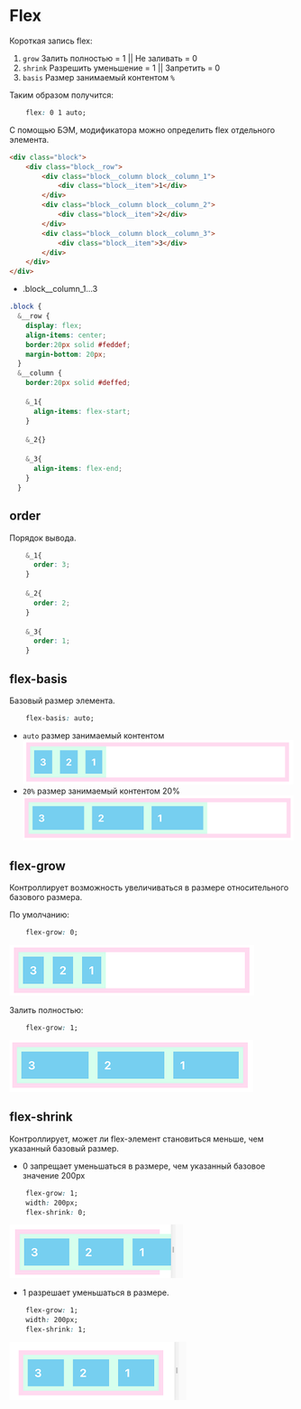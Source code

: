 # Flex 

Короткая запись flex:

1. ```grow```   Залить полностью = 1     ||     Не заливать = 0
2. ```shrink``` Разрешить уменьшение = 1 ||     Запретить = 0
3. ```basis```  Размер занимаемый контентом ```%```

Таким образом получится:
```css 
    flex: 0 1 auto;
```



С помощью БЭМ, модификатора можно определить flex отдельного элемента.

```html
<div class="block">
    <div class="block__row">
        <div class="block__column block__column_1">
            <div class="block__item">1</div>
        </div>
        <div class="block__column block__column_2">
            <div class="block__item">2</div>
        </div>
        <div class="block__column block__column_3">
            <div class="block__item">3</div>
        </div>
    </div>
</div>
```
- .block__column_1...3

```scss
.block {
  &__row {
    display: flex;
    align-items: center;
    border:20px solid #feddef;
    margin-bottom: 20px;
  }
  &__column {
    border:20px solid #deffed;
    
    &_1{
      align-items: flex-start;
    }
    
    &_2{}
  
    &_3{
      align-items: flex-end;
    }
  }
```

## order

Порядок вывода.

```scss
    &_1{
      order: 3;
    }
    
    &_2{
      order: 2;
    }
  
    &_3{
      order: 1;
    }
```

## flex-basis
Базовый размер элемента.

```css
    flex-basis: auto;
```

- ```auto``` размер занимаемый контентом  
![](https://github.com/dedmosay/CSS-blog/blob/master/1.path/16.FLEXBOX/image/flex-basisauto.jpg)
- ```20%```  размер занимаемый контентом 20% 
![](https://github.com/dedmosay/CSS-blog/blob/master/1.path/16.FLEXBOX/image/flex-basis20.jpg)
## flex-grow

Контроллирует возможность увеличиваться в размере относительного базового размера.

По умолчанию:

```css
    flex-grow: 0;
```

 
![](https://github.com/dedmosay/CSS-blog/blob/master/1.path/16.FLEXBOX/image/flex-grow0.jpg)

Залить полностью:

```css
    flex-grow: 1;
```

![](https://github.com/dedmosay/CSS-blog/blob/master/1.path/16.FLEXBOX/image/flex-grow1.jpg)

## flex-shrink

Контроллирует, может ли flex-элемент становиться меньше, чем указанный базовый размер.

- 0 запрещает уменьшаться в размере, чем указанный базовое значение 200px
```css
    flex-grow: 1;
    width: 200px;
    flex-shrink: 0;
```
 
![](https://github.com/dedmosay/CSS-blog/blob/master/1.path/16.FLEXBOX/image/flex-shrink0.jpg)

- 1 разрешает уменьшаться в размере.
```css
    flex-grow: 1;
    width: 200px;
    flex-shrink: 1;
```
 
![](https://github.com/dedmosay/CSS-blog/blob/master/1.path/16.FLEXBOX/image/flex-shrink1.jpg)

